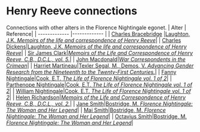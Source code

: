 # Henry Reeve connections
Connections with other alters in the Florence Nightingale egonet.
| Alter  | Reference|
| ------------- |------------- |
| [Charles Bracebridge](https://github.com/altealo/FNTest/blob/master/AltersReferences/CharlesBracebridge.md)  |[Laughton, J.K. *Memoirs of the life and correspondence of Henry Reeve*](https://archive.org/details/memoirslifeandc01reevgoog/page/n9/mode/2up)|
| [Charles Dickens](https://github.com/altealo/FNTest/blob/master/AltersReferences/CharlesDickens.md)|[Laughton, J.K. *Memoirs of the life and correspondence of Henry Reeve*](https://archive.org/details/memoirslifeandc01reevgoog/page/n198)|
| [Sir James Clark](https://github.com/altealo/FNTest/blob/master/AltersReferences/JamesClark.md)|[*Memoirs of the Life and Correspondence of Henry Reeve, C.B., D.C.L., vol. 5.*](https://novel.onlinehere.net/chapter/memoirs-of-the-life-and-correspondence-of-henry-reeve-cb-dcl/part-5-151763.html)|
| [John Macdonald](https://github.com/altealo/FNTest/blob/master/AltersReferences/JohnMacdonald.md)|[*War Correspondents in the Crimean*](https://www.countryjoe.com/nightingale/warcorr.htm)|
| [Harriet Martineau](https://github.com/altealo/FNTest/blob/master/AltersReferences/HarrietMartineau.md)|[Texler Segal, M., Demos, V. *Advancing Gender Research from the Nineteenth to the Twenty-First Centuries.*](https://books.google.co.uk/books?id=y6lffSY5rlYC&pg=PA46&lpg=PA46&dq=HENRY+REEVE+AND+FANNY+NIGHTINGALE&source=bl&ots=qCTgTphNpF&sig=ACfU3U1xzXbcW8MPWo_KSEPijbRDUqZaUQ&hl=en&sa=X&ved=2ahUKEwjSjr7L5tzkAhXLShUIHarPDmQQ6AEwC3oECAkQAQ#v=onepage&q=HENRY%20REEVE%20AND%20FANNY%20NIGHTINGALE&f=false)|
| [Fanny Nightingale](https://github.com/altealo/FNTest/blob/master/AltersReferences/FannyNightingale.md)|[Cook, E.T. *The Life of Florence Nightingale vol. 1 of 2*](https://www.gutenberg.org/files/40057/40057-h/40057-h.htm)|
| [Parthenope Nightingale](https://github.com/altealo/FNTest/blob/master/AltersReferences/ParthenopeNightingale.md)|[Cook, E.T. *The Life of Florence Nightingale vol. 1 of 2*](https://www.gutenberg.org/files/40057/40057-h/40057-h.htm)|
| [William Nightingale](https://github.com/altealo/FNTest/blob/master/AltersReferences/WilliamNightingale.md)|[Cook, E.T. *The Life of Florence Nightingale vol. 1 of 2*](https://www.gutenberg.org/files/40057/40057-h/40057-h.htm)|
| [Helen Richardson](https://github.com/altealo/FNTest/blob/master/AltersReferences/HelenRichardson.md)|[*Memoirs of the Life and Correspondence of Henry Reeve, C.B., D.C.L., vol. 2.*](https://books.google.co.uk/books?id=ztBaDwAAQBAJ&pg=PA134&lpg=PA134)|
| [Jane Smith](https://github.com/altealo/FNTest/blob/master/AltersReferences/JaneSmith.md)|[Bostridge, M. *Florence Nightingale: The Woman and Her Legend*](https://books.google.co.uk/books?id=OsCiBgAAQBAJ&pg=PR334&lpg=PR334&dq=hilary+bonham+carter+and+henry+reeve&source=bl&ots=3G8WRwk5t-&sig=ACfU3U3sPzsPUrxGQI7K-Z9txLlbTQEFZg&hl=en&sa=X&ved=2ahUKEwjq1-3V7ofmAhUDUcAKHe2BBMkQ6AEwFXoECAkQAQ#v=onepage&q=HENRY%20REEVE&f=false)|
| [Mai Smith](https://github.com/altealo/FNTest/blob/master/AltersReferences/MaiSmith.md)|[Bostridge, M. *Florence Nightingale: The Woman and Her Legend*](https://books.google.co.uk/books?id=OsCiBgAAQBAJ&pg=PR334&lpg=PR334&dq=hilary+bonham+carter+and+henry+reeve&source=bl&ots=3G8WRwk5t-&sig=ACfU3U3sPzsPUrxGQI7K-Z9txLlbTQEFZg&hl=en&sa=X&ved=2ahUKEwjq1-3V7ofmAhUDUcAKHe2BBMkQ6AEwFXoECAkQAQ#v=onepage&q=HENRY%20REEVE&f=false)|
| [Octavius Smith](https://github.com/altealo/FNTest/blob/master/AltersReferences/OctaviusSmith.md)|[Bostridge, M. *Florence Nightingale: The Woman and Her Legend*](https://books.google.co.uk/books?id=OsCiBgAAQBAJ&pg=PR334&lpg=PR334&dq=hilary+bonham+carter+and+henry+reeve&source=bl&ots=3G8WRwk5t-&sig=ACfU3U3sPzsPUrxGQI7K-Z9txLlbTQEFZg&hl=en&sa=X&ved=2ahUKEwjq1-3V7ofmAhUDUcAKHe2BBMkQ6AEwFXoECAkQAQ#v=onepage&q=HENRY%20REEVE&f=false)|


